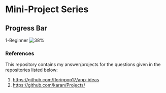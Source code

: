 # Mini-Project Series

## Progress Bar

1-Beginner ![38%](https://progress-bar.dev/38)


### References
This repository contains my answer/projects for the questions given in the repositories listed below:
1. https://github.com/florinpop17/app-ideas
2. https://github.com/karan/Projects/
